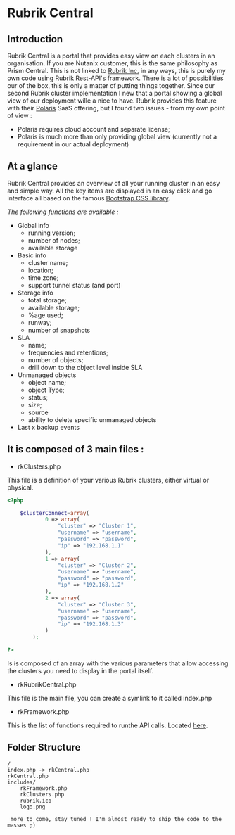 # Rubrik Central
## Introduction
Rubrik Central is a portal that provides easy view on each clusters in an organisation. If you are Nutanix customer, this is the same philosophy as Prism Central. This is not linked to [Rubrik Inc.](http://www.rubrik.com) in any ways, this is purely my own code using Rubrik Rest-API's framework. There is a lot of possibilities our of the box, this is only a matter of putting things together. Since our second Rubrik cluster implementation I new that a portal showing a global view of our deployment wille a nice to have. Rubrik provides this feature with their [Polaris](https://www.rubrik.com/product/polaris-overview/) SaaS offering, but I found two issues - from my own point of view : 
* Polaris requires cloud account and separate license;
* Polaris is much more than only providing global view (currently not a requirement in our actual deployment)

## At a glance

Rubrik Central provides an overview of all your running cluster in an easy and simple way. All the key items are displayed in an easy click and go interface all based on the famous [Bootstrap CSS library](https://getbootstrap.com/).

_The following functions are available :_

* Global info
  - running version;
  - number of nodes;
  - available storage
* Basic info
  - cluster name;
  - location;
  - time zone;
  - support tunnel status (and port)
* Storage info
  - total storage;
  - available storage;
  - %age used;
  - runway;
  - number of snapshots
* SLA
  - name;
  - frequencies and retentions;
  - number of objects;
  - drill down to the object level inside SLA
* Unmanaged objects
  - object name;
  - object Type;
  - status;
  - size;
  - source
  - ability to delete specific unmanaged objects 
* Last x backup events

## It is composed of 3 main files : 

- rkClusters.php

This file is a definition of your various Rubrik clusters, either virtual or physical.

```php
<?php

	$clusterConnect=array(
			0 => array(
				"cluster" => "Cluster 1",
				"username" => "username",
				"password" => "password",
				"ip" => "192.168.1.1"
			),
			1 => array(
				"cluster" => "Cluster 2",
				"username" => "username",
				"password" => "password",
				"ip" => "192.168.1.2"
			),
			2 => array(
				"cluster" => "Cluster 3",
				"username" => "username",
				"password" => "password",
				"ip" => "192.168.1.3"
			)
		);

?>
```

Is is composed of an array with the various parameters that allow accessing the clusters you need to display in the portal itself.

- rkRubrikCentral.php

This file is the main file, you can create a symlink to it called index.php 

- rkFramework.php

This is the list of functions required to runthe API calls. Located [here](https://github.com/flhoest/Rubrik/blob/master/rkFramework.php).

## Folder Structure

```
/
index.php -> rkCentral.php
rkCentral.php
includes/
	rkFramework.php
	rkClusters.php
	rubrik.ico
	logo.png
```

```
 more to come, stay tuned ! I'm almost ready to ship the code to the masses ;)
```
